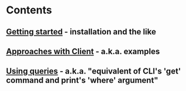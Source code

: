 # Contents
## [Getting started](https://github.com/boenrobot/PEAR2_Net_RouterOS/wiki/Getting-started) - installation and the like
## [Approaches with Client](https://github.com/boenrobot/PEAR2_Net_RouterOS/wiki/Approaches-with-Client) - a.k.a. examples
## [Using queries](https://github.com/boenrobot/PEAR2_Net_RouterOS/wiki/Using-queries) - a.k.a. "equivalent of CLI's 'get' command and print's 'where' argument"